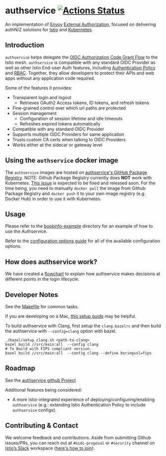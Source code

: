# authservice [![Actions Status](https://github.com/istio-ecosystem/authservice/workflows/Master%20Commit/badge.svg)](https://github.com/istio-ecosystem/authservice/actions)
An implementation of [Envoy](https://envoyproxy.io) [External Authorization](https://www.envoyproxy.io/docs/envoy/latest/configuration/http/http_filters/ext_authz_filter),
focused on delivering authN/Z solutions for [Istio](https://istio.io) and [Kubernetes](https://kubernetes.io).

## Introduction
`authservice` helps delegate the [OIDC Authorization Code Grant Flow](https://openid.net/specs/openid-connect-core-1_0.html#CodeFlowAuth)
to the Istio mesh. `authservice` is compatible with any standard OIDC Provider as well as other Istio End-user Auth features,
including [Authentication Policy](https://istio.io/docs/tasks/security/authn-policy/) and [RBAC](https://istio.io/docs/tasks/security/rbac-groups/).
Together, they allow developers to protect their APIs and web apps without any application code required.

Some of the features it provides:
- Transparent login and logout
  - Retrieves OAuth2 Access tokens, ID tokens, and refresh tokens
- Fine-grained control over which url paths are protected 
- Session management
  - Configuration of session lifetime and idle timeouts
  - Refreshes expired tokens automatically
- Compatible with any standard OIDC Provider
- Supports multiple OIDC Providers for same application
- Trusts custom CA certs when talking to OIDC Providers
- Works either at the sidecar or gateway level

## Using the `authservice` docker image
The `authservice` images are hosted on [authservice's GitHub Package Registry](https://github.com/istio-ecosystem/authservice/packages).
NOTE: Github Package Registry currently does **NOT** work with Kubernetes. [This issue](https://github.com/kubernetes-sigs/kind/issues/870) 
is expected to be fixed and released soon. For the time being, you need to manually `docker pull` the image from Github Package Registry
and `docker push` it to your own image registry (e.g. Docker Hub) in order to use it with Kubernetes.

## Usage
Please refer to the [bookinfo-example](./bookinfo-example) directory for an example of how to use the Authservice.

Refer to the [configuration options guide](docs/README.md) for all of the available configuration options.

## How does authservice work?
We have created a [flowchart](https://miro.com/app/board/o9J_kvus6b4=/) to explain how authservice makes decisions at different points in the login lifecycle. 

## Developer Notes
See the [Makefile](Makefile) for common tasks.

If you are developing on a Mac, [this setup guide](https://github.com/istio-ecosystem/authservice/wiki/Setting-up-CLion-on-MacOS-for-Authservice-development) may be helpful.

To build authservice with Clang, first setup the `clang.bazelrc` and then build the authservice with `--config=clang` option with bazel.

```
./bazel/setup_clang.sh <path-to-clang>
bazel build //src/main:all  --config clang
# To Build with FIPS compliant version.
bazel build //src/main:all  --config clang --define boringssl=fips
```

## Roadmap
See the [authservice github Project](https://github.com/istio-ecosystem/authservice/projects/1)

Additional features being considered:
 - A more Istio-integrated experience of deploying/configuring/enabling `authservice` 
 (e.g.: extending Istio Authentication Policy to include `authservice` configs).  
 
## Contributing & Contact
We welcome feedback and contributions. Aside from submitting Github issues/PRs, you can reach out at `#oidc-proposal` 
or `#security` channel on [Istio’s Slack](https://istio.slack.com/) workspace 
([here's how to join](https://istio.io/about/community/join/)).
